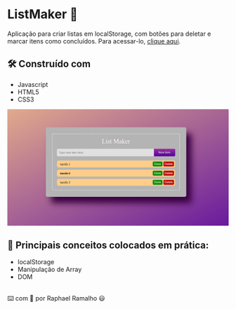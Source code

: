 # ListMaker 📃
Aplicação para criar listas em localStorage, com botões para deletar e marcar itens como concluídos.
Para acessar-lo, <a href="raphael-ramalho.github.io/listmaker/">clique aqui</a>.

## 🛠️ Construído com
<ul>
 <li>Javascript
 <li>HTML5
 <li>CSS3
</ul>

<img src="assets/img/List-Maker.PNG">

## 📗 Principais conceitos colocados em prática:
<ul>
 <li>localStorage
 <li>Manipulação de Array
 <li>DOM
</ul>
<br>
⌨️ com 💜 por Raphael Ramalho 😃
